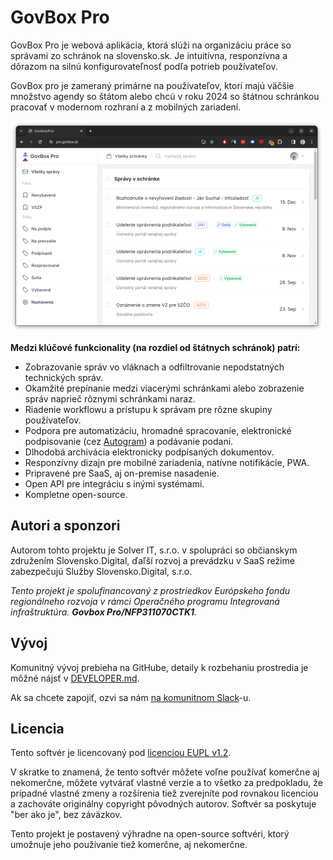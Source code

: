 # GovBox Pro

GovBox Pro je webová aplikácia, ktorá slúži na organizáciu práce so správami zo schránok na slovensko.sk. Je intuitívna, responzívna a dôrazom na silnú konfigurovateľnosť podľa potrieb používateľov.

GovBox pro je zameraný primárne na používateľov, ktorí majú väčšie množstvo agendy so štátom alebo chcú v roku 2024 so štátnou schránkou pracovať v modernom rozhraní a z mobilných zariadení.

![Screenshot](docs/govbox-pro-screenshot2.png?raw=true)

**Medzi klúčové funkcionality (na rozdiel od štátnych schránok) patrí:**
- Zobrazovanie správ vo vláknach a odfiltrovanie nepodstatných technických správ.
- Okamžité prepínanie medzi viacerými schránkami alebo zobrazenie správ naprieč rôznymi schránkami naraz.
- Riadenie workflowu a prístupu k správam pre rôzne skupiny používateľov.
- Podpora pre automatizáciu, hromadné spracovanie, elektronické podpisovanie (cez [Autogram](https://github.com/slovensko-digital/autogram)) a podávanie podaní.
- Dlhodobá archivácia elektronicky podpísaných dokumentov.
- Responzívny dizajn pre mobilné zariadenia, natívne notifikácie, PWA.
- Pripravené pre SaaS, aj on-premise nasadenie.
- Open API pre integráciu s inými systémami.
- Kompletne open-source.

## Autori a sponzori

Autorom tohto projektu je Solver IT, s.r.o. v spolupráci so občianskym združením Slovensko.Digital, ďaľší rozvoj a prevádzku v SaaS režime zabezpečujú Služby Slovensko.Digital, s.r.o.

*Tento projekt je spolufinancovaný z prostriedkov Európskeho fondu regionálneho rozvoja v rámci Operačného programu Integrovaná infraštruktúra. **Govbox Pro/NFP311070CTK1**.* 

## Vývoj

Komunitný vývoj prebieha na GitHube, detaily k rozbehaniu prostredia je môžné nájsť v [DEVELOPER.md](DEVELOPER.md). 

Ak sa chcete zapojiť, ozvi sa nám [na komunitnom Slack](https://slack.slovensko.digital/)-u.

## Licencia

Tento softvér je licencovaný pod [licenciou EUPL v1.2](LICENSE).

V skratke to znamená, že tento softvér môžete voľne používať komerčne aj nekomerčne, môžete vytvárať vlastné verzie a to všetko za predpokladu, že prípadné vlastné zmeny a rozšírenia tiež zverejníte pod rovnakou licenciou a zachováte originálny copyright pôvodných autorov. Softvér sa poskytuje "ber ako je", bez záväzkov.

Tento projekt je postavený výhradne na open-source softvéri, ktorý umožnuje jeho používanie tiež komerčne, aj nekomerčne.
